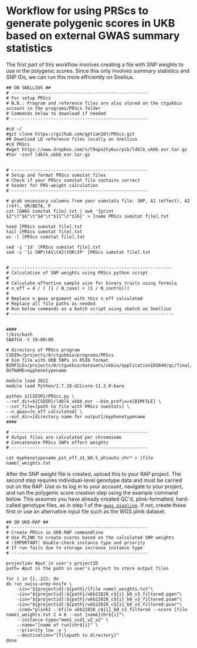 # Workflow for using PRScs to generate polygenic scores in UKB based on external GWAS summary statistics

The first part of this workflow involves creating a file with SNP weights to use in the polygenic scores. Since this only involves summary statistics and SNP IDs, we can run this more efficiently on Snellius.

```
## ON SNELLIUS ##
# ----------------------------------------------------
# For setup PRScs 
# N.B.: Program and reference files are also stored on the ctgukbio account in the programs/PRScs folder
# Commands below to download if needed
# ----------------------------------------------------

#cd ~/
#git clone https://github.com/getian107/PRScs.git
## Download LD reference files locally on Snellius
#cd PRScs
#wget https://www.dropbox.com/s/t9opx2ty6ucrpib/ldblk_ukbb_eur.tar.gz
#tar -zxvf ldblk_ukbb_eur.tar.gz


# ----------------------------------------------------
# Setup and format PRScs sumstat files
# Check if your PRScs sumstat file contains correct
# header for PRS weight calculation
# ----------------------------------------------------

# grab necessary columns from your sumstats file: SNP, A1 (effect), A2 (ref), OR/BETA, P
cat [GWAS sumstat file].txt | awk '{print $2"\t"$6"\t"$4"\t"$11"\t"$16}' > [name PRScs sumstat file].txt

head [PRScs sumstat file].txt
tail [PRScs sumstat file].txt
wc -l [PRScs sumstat file].txt

sed -i '1d' [PRScs sumstat file].txt
sed -i '1i SNP\tA1\tA2\tOR\tP' [PRScs sumstat file].txt


# -------------------------------------------------------------
# Calculation of SNP weights using PRScs python script
# 
# Calculate effective sample size for binary traits using formula 
# n_eff = 4 / ( (1 / N_case) + (1 / N_control))
#
# Replace n_gwas argument with this n_eff calculated
# Replace all file paths as needed
# Run below commands as a batch script using sbatch on Snellius
# --------------------------------------------------------------


####
!/bin/bash
SBATCH -t 10:00:00

# directory of PRScs program
CSDIR=/projects/0/ctgukbio/programs/PRScs
# bim file with UKB SNPs in RSID format
BIMFILE=/projects/0/ctgukbio/datasets/ukbio/applicationID1640/qc/final/genotypes/release2b/meta_info/ukbids_rsids
OUTNAME=myphenotypename

module load 2022
module load Python/2.7.18-GCCcore-11.3.0-bare

python ${CSDIR}/PRScs.py \
--ref_dir=${CSDIR}/ldblk_ukbb_eur --bim_prefix=${BIMFILE} \
--sst_file=[path to file with PRScs sumstats] \
--n_gwas=[n_eff calculated] \
--out_dir=[directory name for output]/myphenotypename
####

# ----------------------------------------------------
# Output files are calculated per chromosome
# Concatenate PRScs SNPs effect weights 
# ----------------------------------------------------

cat myphenotypename_pst_eff_a1_b0.5_phiauto_chr* > [file name]_weights.txt
```

After the SNP weight file is created, upload this to your RAP project. The second step requires individual-level genotype data and must be carried out on the RAP. Use `dx` to log in to your account, navigate to your project, and run the polygenic score creation step using the example command below. This assumes you have already created QC'd, plink-formatted, hard-called genotype files, as in step 1 of the [`gwas pipeline`](../gwas_analyses/README_gwas.md). If not, create these first or use an alternative input file such as the WGS plink dataset. 

```
## ON UKB-RAP ##
# ----------------------------------------------------
# Create PRScs in UKB-RAP commandline
# Use PLINK to create scores based on the calculated SNP weights
# !IMPORTANT! double-check instance type and priority
# If run fails due to storage increase instance type
# ----------------------------------------------------

projectid= #put in user's projectID
path= #put in the path in user's project to store output files

for i in {1..22}; do
dx run swiss-army-knife \
	-iin="${projectid}:${path}/[file name]_weights.txt"\
	-iin="${projectid}:${path}/ukb22828_c${i}_b0_v3_filtered.pgen"\
	-iin="${projectid}:${path}/ukb22828_c${i}_b0_v3_filtered.psam"\
	-iin="${projectid}:${path}/ukb22828_c${i}_b0_v3_filtered.pvar"\
	-icmd="plink2 --bfile ukb22828_c${i}_b0_v3_filtered --score [file name]_weights.txt 2 4 6 --out [name]chr${i}"\
	--instance-type="mem1_ssd1_v2_x2" \ 
	--name="[name of run]chr${i}" \ 
	--priority low -y \
	--destination="[filepath to directory]"
done
```

